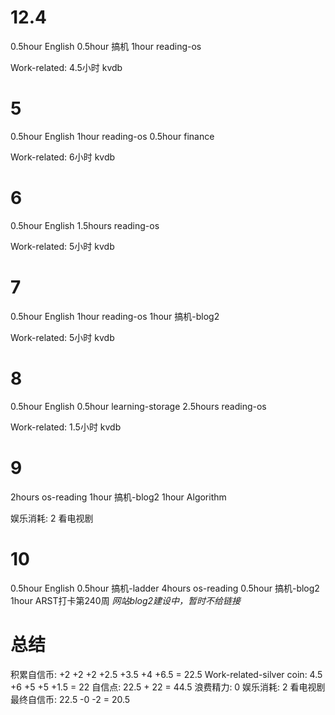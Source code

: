 # 12.4
0.5hour English
0.5hour 搞机
1hour reading-os

Work-related:
4.5小时 kvdb

# 5
0.5hour English
1hour reading-os
0.5hour finance

Work-related:
6小时 kvdb

# 6
0.5hour English
1.5hours reading-os

Work-related:
5小时 kvdb

# 7
0.5hour English
1hour reading-os
1hour 搞机-blog2

Work-related:
5小时 kvdb

# 8
0.5hour English
0.5hour learning-storage
2.5hours reading-os

Work-related:
1.5小时 kvdb

# 9
2hours os-reading
1hour 搞机-blog2
1hour Algorithm

娱乐消耗: 2 看电视剧

# 10
0.5hour English
0.5hour 搞机-ladder
4hours os-reading
0.5hour 搞机-blog2
1hour ARST打卡第240周 _网站blog2建设中，暂时不给链接_

# 总结
积累自信币: +2 +2 +2 +2.5 +3.5 +4 +6.5 = 22.5
Work-related-silver coin: 4.5 +6 +5 +5 +1.5 = 22
自信点: 22.5 + 22 = 44.5
浪费精力: 0
娱乐消耗: 2 看电视剧
最终自信币: 22.5 -0 -2 = 20.5

